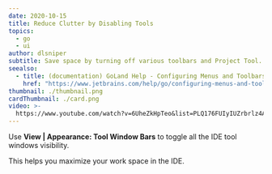 ```yaml
---
date: 2020-10-15
title: Reduce Clutter by Disabling Tools
topics:
  - go
  - ui
author: dlsniper
subtitle: Save space by turning off various toolbars and Project Tool.
seealso:
  - title: (documentation) GoLand Help - Configuring Menus and Toolbars
    href: "https://www.jetbrains.com/help/go/configuring-menus-and-toolbars.html"
thumbnail: ./thumbnail.png
cardThumbnail: ./card.png
video: >-
  https://www.youtube.com/watch?v=6UheZkHpTeo&list=PLQ176FUIyIUZrbrlz4AY1V8VzBJKZyVlW&index=91
---
```


Use **View | Appearance: Tool Window Bars** to toggle all the IDE tool windows visibility.

This helps you maximize your work space in the IDE.
